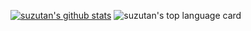 [![suzutan's github stats](https://github-readme-stats.vercel.app/api?username=suzutan&show_icons=true&count_private=true&theme=shades-of-purple)](https://github.com/suzutan/README.md)
![suzutan's top language card](https://github-readme-stats.vercel.app/api/top-langs/?username=suzutan&theme=shades-of-purple)
